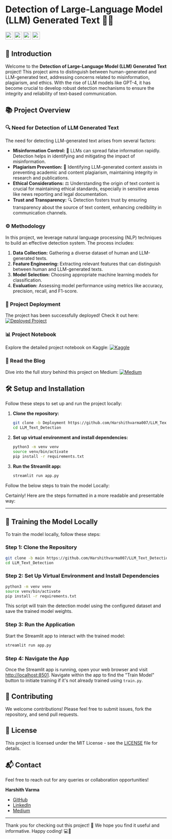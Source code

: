 # Detection of Large-Language Model (LLM) Generated Text 📝🤖

[<img src="https://img.icons8.com/material-outlined/24/000000/github.png" width="24" height="24"/>](https://github.com/Harshithvarma007/LLM_Text_Detection)
[<img src="https://www.cdnlogo.com/logos/k/70/kaggle.svg" width="24" height="24"/>](https://www.kaggle.com/code/harshithvarma007/llm-text-detection-99-47-accuracy)
[<img src="https://img.icons8.com/ios-filled/24/000000/medium-monogram.png" width="24" height="24"/>](https://medium.com/@harshith007varma007/end-to-end-machine-learning-project-part-i-c29c2b982055)
[<img src="https://img.icons8.com/ios-filled/24/000000/link.png" width="24" height="24"/>](http://54.196.76.117:8501/)





## 🌟 Introduction

Welcome to the **Detection of Large-Language Model (LLM) Generated Text** project! This project aims to distinguish between human-generated and LLM-generated text, addressing concerns related to misinformation, plagiarism, and ethics. With the rise of LLM models like GPT-4, it has become crucial to develop robust detection mechanisms to ensure the integrity and reliability of text-based communication.

## 📚 Project Overview

### 🔍 Need for Detection of LLM Generated Text
The need for detecting LLM-generated text arises from several factors:
- **Misinformation Control:** 🚫 LLMs can spread false information rapidly. Detection helps in identifying and mitigating the impact of misinformation.
- **Plagiarism Prevention:** 📝 Identifying LLM-generated content assists in preventing academic and content plagiarism, maintaining integrity in research and publications.
- **Ethical Considerations:** ⚖️ Understanding the origin of text content is crucial for maintaining ethical standards, especially in sensitive areas like news reporting and legal documentation.
- **Trust and Transparency:** 🔍 Detection fosters trust by ensuring transparency about the source of text content, enhancing credibility in communication channels.

### ⚙️ Methodology
In this project, we leverage natural language processing (NLP) techniques to build an effective detection system. The process includes:
1. **Data Collection:** Gathering a diverse dataset of human and LLM-generated texts.
2. **Feature Engineering:** Extracting relevant features that can distinguish between human and LLM-generated texts.
3. **Model Selection:** Choosing appropriate machine learning models for classification.
4. **Evaluation:** Assessing model performance using metrics like accuracy, precision, recall, and F1-score.

### 🚀 Project Deployment
The project has been successfully deployed! Check it out here:
[![Deployed Project](https://img.icons8.com/ios-filled/24/000000/link.png)](http://54.196.76.117:8501/)

### 📊 Project Notebook
Explore the detailed project notebook on Kaggle:
[![Kaggle](https://img.icons8.com/ios-filled/24/000000/kaggle.png)](https://www.kaggle.com/code/harshithvarma007/llm-text-detection-99-47-accuracy)

### 📖 Read the Blog
Dive into the full story behind this project on Medium:
[![Medium](https://img.icons8.com/ios-filled/24/000000/medium-monogram.png)](https://medium.com/@harshith007varma007/end-to-end-machine-learning-project-part-i-c29c2b982055)

## 🛠️ Setup and Installation

Follow these steps to set up and run the project locally:

1. **Clone the repository:**
    ```sh
    git clone -b Deployment https://github.com/Harshithvarma007/LLM_Text_Detection.git
    cd LLM_Text_Detection
    ```

2. **Set up virtual environment and install dependencies:**
    ```sh
    python3 -m venv venv
    source venv/bin/activate
    pip install -r requirements.txt
    ```

3. **Run the Streamlit app:**
    ```sh
    streamlit run app.py
    ```
Follow the below steps to train the model Locally:

Certainly! Here are the steps formatted in a more readable and presentable way:

---

## 🚀 Training the Model Locally

To train the model locally, follow these steps:

### Step 1: Clone the Repository

```sh
git clone -b main https://github.com/Harshithvarma007/LLM_Text_Detection.git
cd LLM_Text_Detection
```

### Step 2: Set Up Virtual Environment and Install Dependencies

```sh
python3 -m venv venv
source venv/bin/activate
pip install -r requirements.txt
```


This script will train the detection model using the configured dataset and save the trained model weights.

### Step 3: Run the Application

Start the Streamlit app to interact with the trained model:

```sh
streamlit run app.py
```

### Step 4: Navigate the App

Once the Streamlit app is running, open your web browser and visit [http://localhost:8501](http://localhost:8501). Navigate within the app to find the "Train Model" button to initiate training if it's not already trained using `train.py`.


## 🤝 Contributing

We welcome contributions! Please feel free to submit issues, fork the repository, and send pull requests.

## 📄 License

This project is licensed under the MIT License - see the [LICENSE](LICENSE) file for details.

## 📬 Contact

Feel free to reach out for any queries or collaboration opportunities!

**Harshith Varma**
- [GitHub](https://github.com/Harshithvarma007)
- [LinkedIn](https://www.linkedin.com/in/harshith-varma-668a7a23b/)
- [Medium](https://medium.com/@harshith007varma007)

---

Thank you for checking out this project! 🙌 We hope you find it useful and informative. Happy coding! 💻🎉

